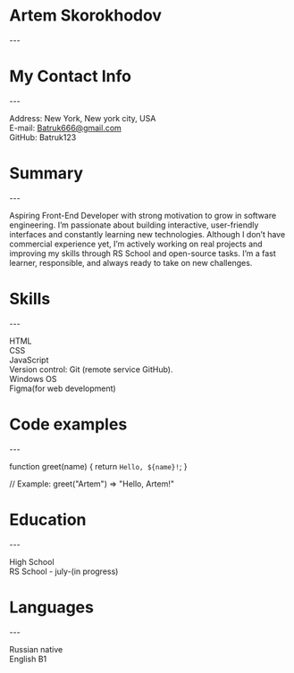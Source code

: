 <h1>Artem Skorokhodov</h1>
---

<h1>My Contact Info</h1>
---

Address: New York, New york city, USA  
E-mail: Batruk666@gmail.com  
GitHub: Batruk123  

<h1>Summary</h1>
---

Aspiring Front-End Developer with strong motivation to grow in software engineering. I’m passionate about building interactive, user-friendly interfaces and constantly learning new technologies. Although I don’t have commercial experience yet, I’m actively working on real projects and improving my skills through RS School and open-source tasks. I’m a fast learner, responsible, and always ready to take on new challenges.

<h1>Skills</h1>
---

HTML  
CSS  
JavaScript  
Version control: Git (remote service GitHub).  
Windows OS  
Figma(for web development)  

<h1>Code examples</h1>
---

function greet(name) {
  return `Hello, ${name}!`;
}

// Example: greet("Artem") => "Hello, Artem!"

<h1>Education</h1>
---

High School  
RS School - july-(in progress)  

<h1>Languages</h1>
---

Russian native  
English B1  
